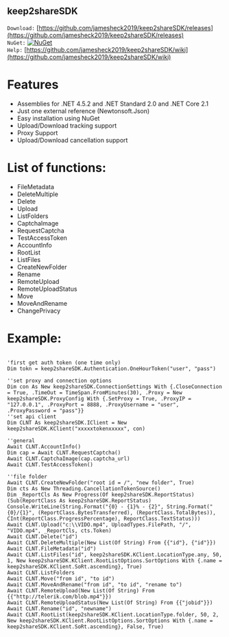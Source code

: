 ## keep2shareSDK

`Download:`
[https://github.com/jamesheck2019/keep2shareSDK/releases](https://github.com/jamesheck2019/keep2shareSDK/releases)<br>
`NuGet:`
[![NuGet](https://img.shields.io/nuget/v/DeQmaTech.keep2shareSDK.svg?style=flat-square&logo=nuget)](https://www.nuget.org/packages/DeQmaTech.keep2shareSDK/)<br>
`Help:`
[https://github.com/jamesheck2019/keep2shareSDK/wiki](https://github.com/jamesheck2019/keep2shareSDK/wiki)<br>

# Features
* Assemblies for .NET 4.5.2 and .NET Standard 2.0 and .NET Core 2.1
* Just one external reference (Newtonsoft.Json)
* Easy installation using NuGet
* Upload/Download tracking support
* Proxy Support
* Upload/Download cancellation support

# List of functions:
* FileMetadata
* DeleteMultiple
* Delete
* Upload
* ListFolders
* CaptchaImage
* RequestCaptcha
* TestAccessToken
* AccountInfo
* RootList
* ListFiles
* CreateNewFolder
* Rename
* RemoteUpload
* RemoteUploadStatus
* Move
* MoveAndRename
* ChangePrivacy


# Example:
```vb.net

'first get auth token (one time only)
Dim tokn = keep2shareSDK.Authentication.OneHourToken("user", "pass")

''set proxy and connection options
Dim con As New keep2shareSDK.ConnectionSettings With {.CloseConnection = True, .TimeOut = TimeSpan.FromMinutes(30), .Proxy = New keep2shareSDK.ProxyConfig With {.SetProxy = True, .ProxyIP = "127.0.0.1", .ProxyPort = 8888, .ProxyUsername = "user", .ProxyPassword = "pass"}}
''set api client
Dim CLNT As keep2shareSDK.IClient = New keep2shareSDK.KClient("xxxxxtokenxxxxx", con)

''general
Await CLNT.AccountInfo()
Dim cap = Await CLNT.RequestCaptcha()
Await CLNT.CaptchaImage(cap.captcha_url)
Await CLNT.TestAccessToken()

''file folder
Await CLNT.CreateNewFolder("root id = /", "new folder", True)
Dim cts As New Threading.CancellationTokenSource()
Dim _ReportCls As New Progress(Of keep2shareSDK.ReportStatus)(Sub(ReportClass As keep2shareSDK.ReportStatus) Console.WriteLine(String.Format("{0} - {1}% - {2}", String.Format("{0}/{1}", (ReportClass.BytesTransferred), (ReportClass.TotalBytes)), CInt(ReportClass.ProgressPercentage), ReportClass.TextStatus)))
Await CLNT.Upload("c:\\VIDO.mp4", UploadTypes.FilePath, "/", "VIDO.mp4", _ReportCls, cts.Token)
Await CLNT.Delete("id")
Await CLNT.DeleteMultiple(New List(Of String) From {{"id"}, {"id"}})
Await CLNT.FileMetadata("id")
Await CLNT.ListFiles("id", keep2shareSDK.KClient.LocationType.any, 50, 1, New keep2shareSDK.KClient.RootListOptions.SortOptions With {.name = keep2shareSDK.KClient.SoRt.ascending}, True)
Await CLNT.ListFolders
Await CLNT.Move("from id", "to id")
Await CLNT.MoveAndRename("from id", "to id", "rename to")
Await CLNT.RemoteUpload(New List(Of String) From {{"http://telerik.com/blob.mp4"}})
Await CLNT.RemoteUploadStatus(New List(Of String) From {{"jobid"}})
Await CLNT.Rename("id", "newname")
Await CLNT.RootList(keep2shareSDK.KClient.LocationType.folder, 50, 2, New keep2shareSDK.KClient.RootListOptions.SortOptions With {.name = keep2shareSDK.KClient.SoRt.ascending}, False, True)
   
```
